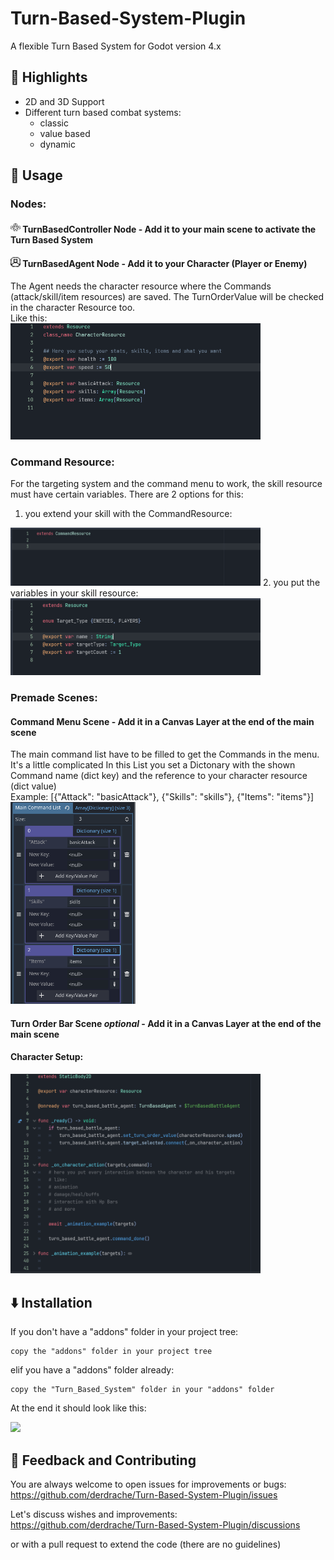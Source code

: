 # Turn-Based-System-Plugin
 
A flexible Turn Based System for Godot version 4.x

## 🌟 Highlights
- 2D and 3D Support
- Different turn based combat systems:
	- classic
	- value based
	- dynamic

## 🚀 Usage
### Nodes: 

#### <img src="addons/Turn_Based_System/assets/icons/groupControl.png" width="16"/> TurnBasedController Node - Add it to your main scene to activate the Turn Based System


#### <img src="addons/Turn_Based_System/assets/icons/agent.png" width="16"/> TurnBasedAgent Node - Add it to your Character (Player or Enemy)
The Agent needs the character resource where the Commands (attack/skill/item resources) are saved.
The TurnOrderValue will be checked in the character Resource too. <br />
Like this:<br />
<img src="documentation/images/Character_resource_example.png" width="400" />
<br />

### Command Resource:
For the targeting system and the command menu to work, the skill resource must have certain variables.
There are 2 options for this:

1. you extend your skill with the CommandResource:
<img src="documentation/images/setup_own_skills_1.png" width="400"/>
2. you put the variables in your skill resource:
<img src="documentation/images/setup_own_skills_2.png" width="400"/>


### Premade Scenes:

#### Command Menu Scene - Add it in a Canvas Layer at the end of the main scene
The main command list have to be filled to get the Commands in the menu. It's a little complicated
In this List you set a Dictonary with the shown Command name (dict key) and the reference to your character resource (dict value)<br />
Example: [{"Attack": "basicAttack"}, {"Skills": "skills"}, {"Items": "items"}]<br />
<img src="documentation/images/CommandMenu_MainCommandList_example.png" width="200"/>

#### Turn Order Bar Scene *optional* - Add it in a Canvas Layer at the end of the main scene<br />

#### Character Setup:<br />
<img src="documentation/images/Character_code_example.png" width="400"/>

## ⬇️ Installation
If you don't have a "addons" folder in your project tree:

	copy the "addons" folder in your project tree
	
elif you have a "addons" folder already:

	copy the "Turn_Based_System" folder in your "addons" folder

At the end it should look like this:

<img src="res://documentation/images/plugin_installation_screen.png"/>

## 💭 Feedback and Contributing
You are always welcome to open issues for improvements or bugs:
https://github.com/derdrache/Turn-Based-System-Plugin/issues

Let's discuss wishes and improvements:
https://github.com/derdrache/Turn-Based-System-Plugin/discussions

or with a pull request to extend the code (there are no guidelines)
